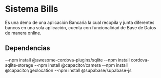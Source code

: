 # Sistema Bills

Es una demo de una aplicación Bancaria la cual recopila y junta diferentes bancos en una sola aplicación, cuenta con funcionalidad de Base de Datos de manera online.

## Dependencias
--npm install @awesome-cordova-plugins/sqlite
--npm install cordova-sqlite-storage
--npm install @capacitor/camera
--npm install @capacitor/geolocation
--npm install @supabase/supabase-js

